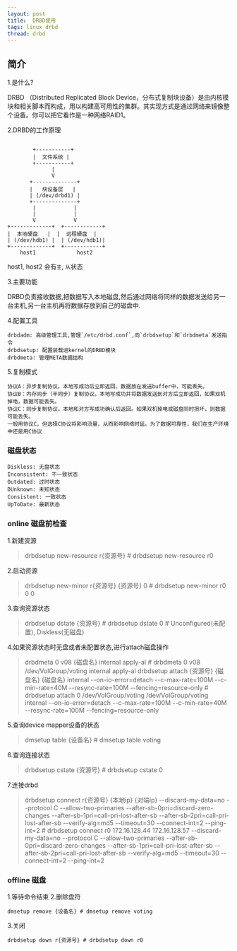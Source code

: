 ```yaml
---
layout: post
title:  DRBD使用
tags: linux drbd
thread: drbd
---
```

## 简介
1.是什么?

DRBD （Distributed Replicated Block Device，分布式复制块设备）是由内核模块和相关脚本而构成，用以构建高可用性的集群。其实现方式是通过网络来镜像整个设备。你可以把它看作是一种网络RAID1。

2.DRBD的工作原理

```

        +-----------+
        |  文件系统 |
        +-----------+
              |
              V
       +--------------+
       |   块设备层   |
       | (/dev/drbd1) |
       +--------------+
        |            |
        |            |
        V            V
+-------------+  +------------+
|  本地硬盘   |  |  远程硬盘  |
| (/dev/hdb1) |  | (/dev/hdb1)|
+-------------+  +------------+
    host1             host2
```

host1, host2 会有`主`, `从`状态

3.主要功能

DRBD负责接收数据,把数据写入本地磁盘,然后通过网络将同样的数据发送给另一台主机,另一台主机再将数据存放到自己的磁盘中.

4.配置工具

```
drbdadm: 高级管理工具,管理`/etc/drbd.conf`,向`drbdsetup`和`drbdmeta`发送指令
drbdsetup: 配置装载进kernel的DRBD模块
drbdmeta: 管理META数据结构
```

5.复制模式

```
协议A：异步复制协议。本地写成功后立即返回，数据放在发送buffer中，可能丢失。
协议B：内存同步（半同步）复制协议。本地写成功并将数据发送到对方后立即返回，如果双机掉电，数据可能丢失。
协议C：同步复制协议。本地和对方写成功确认后返回。如果双机掉电或磁盘同时损坏，则数据可能丢失。
一般用协议C，但选择C协议将影响流量，从而影响网络时延。为了数据可靠性，我们在生产环境中还是用C协议
```

### 磁盘状态
```
Diskless: 无盘状态
Inconsistent: 不一致状态
Outdated: 过时状态
DUnknown: 未知状态
Consistent: 一致状态
UpToDate: 最新状态
```

### online 磁盘前检查
1.新建资源

> drbdsetup new-resource r{资源号} # drbdsetup new-resource r0

2.启动资源

> drbdsetup new-minor r{资源号} {资源号} 0 # drbdsetup new-minor r0 0 0

3.查询资源状态

> drbdsetup dstate {资源号} # drbdsetup dstate 0  # Unconfigured(未配置), Diskless(无磁盘)

4.如果资源状态时无盘或者未配置状态,进行attach磁盘操作

> drbdmeta 0 v08 {磁盘名} internal apply-al # drbdmeta 0 v08 /dev/VolGroup/voting internal apply-al
drbdsetup attach {资源号} {磁盘名} {磁盘名} internal --on-io-error=detach --c-max-rate=100M --c-min-rate=40M --resync-rate=100M --fencing=resource-only  # drbdsetup attach 0 /dev/VolGroup/voting /dev/VolGroup/voting internal --on-io-error=detach --c-max-rate=100M --c-min-rate=40M --resync-rate=100M --fencing=resource-only

5.查询device mapper设备的状态

> dmsetup table {设备名} # dmsetup table voting

6.查询连接状态

> drbdsetup cstate {资源号} # drbdsetup cstate 0

7.连接drbd

> drbdsetup connect r{资源号} {本地ip} {对端ip} --discard-my-data=no --protocol C --allow-two-primaries --after-sb-0pri=discard-zero-changes --after-sb-1pri=call-pri-lost-after-sb  --after-sb-2pri=call-pri-lost-after-sb --verify-alg=md5 --timeout=30 --connect-int=2 --ping-int=2 # drbdsetup connect r0 172.16.128.44 172.16.128.57 --discard-my-data=no --protocol C --allow-two-primaries --after-sb-0pri=discard-zero-changes --after-sb-1pri=call-pri-lost-after-sb  --after-sb-2pri=call-pri-lost-after-sb --verify-alg=md5 --timeout=30 --connect-int=2 --ping-int=2



### offline 磁盘
1.等待命令结束
2.删除盘符

```
dmsetup remove {设备名} # dmsetup remove voting
```

3.关闭

```
drbdsetup down r{资源号} # drbdsetup down r0
```

